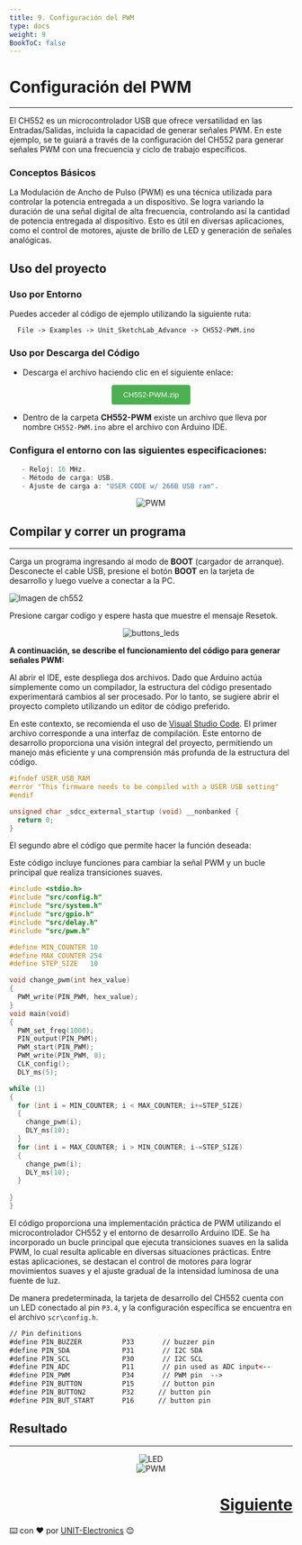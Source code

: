 ```yaml
---
title: 9. Configuración del PWM
type: docs
weight: 9
BookToC: false
---
```


# Configuración del PWM 
---
El CH552 es un microcontrolador USB que ofrece versatilidad en las Entradas/Salidas, incluida la capacidad de generar señales PWM. En este ejemplo, se te guiará a través de la configuración del CH552 para generar señales PWM con una frecuencia y ciclo de trabajo específicos.

### Conceptos Básicos

La Modulación de Ancho de Pulso (PWM) es una técnica utilizada para controlar la potencia entregada a un dispositivo. Se logra variando la duración de una señal digital de alta frecuencia, controlando así la cantidad de potencia entregada al dispositivo. Esto es útil en diversas aplicaciones, como el control de motores, ajuste de brillo de LED y generación de señales analógicas.

## Uso del proyecto

### Uso por Entorno 

Puedes acceder al código de ejemplo utilizando la siguiente ruta:
```arduino
  File -> Examples -> Unit_SketchLab_Advance -> CH552-PWM.ino
```

### Uso por Descarga del Código

- Descarga el archivo haciendo clic en el siguiente enlace:


<div style="text-align: center;">
  <a href="/docs/9-Controlador_pwm/codes/CH552-PWM.zip" download="CH552-PWM.zip">
    <button style="background-color: #4CAF50; color: white; padding: 10px 20px; border: none; border-radius: 4px; cursor: pointer;">
      CH552-PWM.zip
    </button>
  </a>
</div>


- Dentro de la carpeta **CH552-PWM** existe un archivo que lleva por nombre `CH552-PWM.ino` abre el archivo con Arduino IDE.

### Configura el entorno con las siguientes especificaciones:


```c
   - Reloj: 16 MHz.
   - Método de carga: USB.
   - Ajuste de carga a: "USER CODE w/ 266B USB ram".

```
<div style="text-align: center;">
  <img src="/docs/9-Controlador_pwm/images/pwm1.png" alt="PWM" />
</div>

## Compilar y correr un programa
---

Carga un programa ingresando al modo de <strong>BOOT</strong> (cargador de arranque). Desconecte el cable USB, presione el botón <strong>BOOT</strong> en la tarjeta de desarrollo y luego vuelve a conectar a la PC.

<img src="/docs/3-Compilador_mcs51/images/pc_ch.png" alt="Imagen de ch552">

Presione cargar codigo y espere hasta que muestre el mensaje Resetok.
<p align="center">
    <img src="/docs/3-Compilador_mcs51/images/ruin.png" alt="buttons_leds">
</p>


**A continuación, se describe el funcionamiento del código para generar señales PWM:**

Al abrir el IDE, este despliega dos archivos. Dado que Arduino actúa simplemente como un compilador, la estructura del código presentado experimentará cambios al ser procesado. Por lo tanto, se sugiere abrir el proyecto completo utilizando un editor de código preferido.

En este contexto, se recomienda el uso de <a href="https://code.visualstudio.com/" target="_blank">Visual Studio Code</a>. El primer archivo corresponde a una interfaz de compilación. Este entorno de desarrollo proporciona una visión integral del proyecto, permitiendo un manejo más eficiente y una comprensión más profunda de la estructura del código.
```c
#ifndef USER_USB_RAM
#error "This firmware needs to be compiled with a USER USB setting"
#endif

unsigned char _sdcc_external_startup (void) __nonbanked {
  return 0;
}

```
El segundo abre el código que permite hacer la función deseada:

 Este código incluye funciones para cambiar la señal PWM y un bucle principal que realiza transiciones suaves.



```c
#include <stdio.h>
#include "src/config.h"
#include "src/system.h"
#include "src/gpio.h"
#include "src/delay.h"
#include "src/pwm.h"

#define MIN_COUNTER 10
#define MAX_COUNTER 254
#define STEP_SIZE   10

void change_pwm(int hex_value)
{
  PWM_write(PIN_PWM, hex_value);
}
void main(void) 
{
  PWM_set_freq(1000);                    
  PIN_output(PIN_PWM);       
  PWM_start(PIN_PWM);      
  PWM_write(PIN_PWM, 0);
  CLK_config();                          
  DLY_ms(5);                            

while (1) 
{
  for (int i = MIN_COUNTER; i < MAX_COUNTER; i+=STEP_SIZE) 
  {
    change_pwm(i);
    DLY_ms(10);
  }
  for (int i = MAX_COUNTER; i > MIN_COUNTER; i-=STEP_SIZE)
  {
    change_pwm(i);
    DLY_ms(10);
  }
  
}
}

```

El código proporciona una implementación práctica de PWM utilizando el microcontrolador CH552 y el entorno de desarrollo Arduino IDE. Se ha incorporado un bucle principal que ejecuta transiciones suaves en la salida PWM, lo cual resulta aplicable en diversas situaciones prácticas. Entre estas aplicaciones, se destacan el control de motores para lograr movimientos suaves y el ajuste gradual de la intensidad luminosa de una fuente de luz.

De manera predeterminada, la tarjeta de desarrollo del CH552 cuenta con un LED conectado al pin `P3.4`, y la configuración específica se encuentra en el archivo `scr\config.h`.
```html
// Pin definitions
#define PIN_BUZZER          P33       // buzzer pin
#define PIN_SDA             P31       // I2C SDA
#define PIN_SCL             P30       // I2C SCL
#define PIN_ADC             P11       // pin used as ADC input<--
#define PIN_PWM             P34       // PWM pin  -->
#define PIN_BUTTON          P15       // button pin
#define PIN_BUTTON2         P32      // button pin
#define PIN_BUT_START       P16      // button pin


```




## Resultado
---

<div style="text-align: center;">
  <img src="/docs/9-Controlador_pwm/images/led.gif" alt="LED" />
</div>

<div style="text-align: center;">
  <img src="/docs/9-Controlador_pwm/images/pwm.gif" alt="PWM" />
</div>

<div style="text-align: right">
    <h1><a href="/docs/10-comunicacion_i2c/">Siguiente</a></h>
</div>



⌨️ con ❤️ por [UNIT-Electronics](https://github.com/UNIT-Electronics) 😊
 

